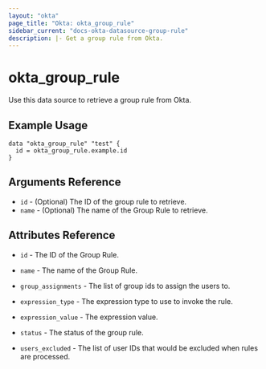 ```yaml
---
layout: "okta"
page_title: "Okta: okta_group_rule"
sidebar_current: "docs-okta-datasource-group-rule"
description: |- Get a group rule from Okta.
---
```


# okta_group_rule

Use this data source to retrieve a group rule from Okta.

## Example Usage

```hcl
data "okta_group_rule" "test" {
  id = okta_group_rule.example.id
}
```

## Arguments Reference

- `id` - (Optional) The ID of the group rule to retrieve.
- `name` - (Optional) The name of the Group Rule to retrieve.

## Attributes Reference

- `id` - The ID of the Group Rule.

- `name` - The name of the Group Rule.

- `group_assignments` - The list of group ids to assign the users to.

- `expression_type` - The expression type to use to invoke the rule.

- `expression_value` - The expression value.

- `status` - The status of the group rule.

- `users_excluded` - The list of user IDs that would be excluded when rules are processed.
